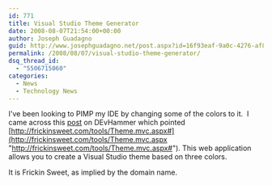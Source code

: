 ```yaml
---
id: 771
title: Visual Studio Theme Generator
date: 2008-08-07T21:54:00+00:00
author: Joseph Guadagno
guid: http://www.josephguadagno.net/post.aspx?id=16f93eaf-9a0c-4276-af8d-2d01ee3b9d41
permalink: /2008/08/07/visual-studio-theme-generator/
dsq_thread_id:
  - "5506715060"
categories:
  - News
  - Technology News
---
```

I've been looking to PIMP my IDE by changing some of the colors to it.  I came across this [post](http://blogs.msdn.com/gduthie/archive/2008/08/07/visual-studio-theme-generator.aspx) on DEvHammer which pointed [http://frickinsweet.com/tools/Theme.mvc.aspx#](http://frickinsweet.com/tools/Theme.mvc.aspx "http://frickinsweet.com/tools/Theme.mvc.aspx#"). This web application allows you to create a Visual Studio theme based on three colors.

It is Frickin Sweet, as implied by the domain name.